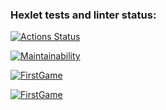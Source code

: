 ### Hexlet tests and linter status:

[![Actions Status](https://github.com/InfoTea/frontend-project-44/workflows/hexlet-check/badge.svg)](https://github.com/InfoTea/frontend-project-44/actions)

[![Maintainability](https://api.codeclimate.com/v1/badges/3eece85002c48f3160ed/maintainability)](https://codeclimate.com/github/InfoTea/frontend-project-44/maintainability)

[![FirstGame](https://asciinema.org/a/MLWZyG3c0WXyPmQOhB3dbFO9L)](https://asciinema.org/a/MLWZyG3c0WXyPmQOhB3dbFO9L)

[![FirstGame](https://asciinema.org/a/DIzDgjkcD9wiwuri89gLsDNTa)](https://asciinema.org/a/DIzDgjkcD9wiwuri89gLsDNTa)
